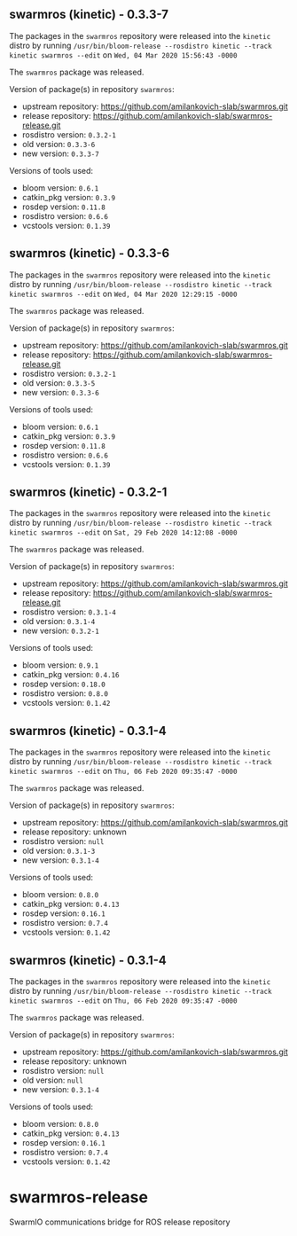 ## swarmros (kinetic) - 0.3.3-7

The packages in the `swarmros` repository were released into the `kinetic` distro by running `/usr/bin/bloom-release --rosdistro kinetic --track kinetic swarmros --edit` on `Wed, 04 Mar 2020 15:56:43 -0000`

The `swarmros` package was released.

Version of package(s) in repository `swarmros`:

- upstream repository: https://github.com/amilankovich-slab/swarmros.git
- release repository: https://github.com/amilankovich-slab/swarmros-release.git
- rosdistro version: `0.3.2-1`
- old version: `0.3.3-6`
- new version: `0.3.3-7`

Versions of tools used:

- bloom version: `0.6.1`
- catkin_pkg version: `0.3.9`
- rosdep version: `0.11.8`
- rosdistro version: `0.6.6`
- vcstools version: `0.1.39`


## swarmros (kinetic) - 0.3.3-6

The packages in the `swarmros` repository were released into the `kinetic` distro by running `/usr/bin/bloom-release --rosdistro kinetic --track kinetic swarmros --edit` on `Wed, 04 Mar 2020 12:29:15 -0000`

The `swarmros` package was released.

Version of package(s) in repository `swarmros`:

- upstream repository: https://github.com/amilankovich-slab/swarmros.git
- release repository: https://github.com/amilankovich-slab/swarmros-release.git
- rosdistro version: `0.3.2-1`
- old version: `0.3.3-5`
- new version: `0.3.3-6`

Versions of tools used:

- bloom version: `0.6.1`
- catkin_pkg version: `0.3.9`
- rosdep version: `0.11.8`
- rosdistro version: `0.6.6`
- vcstools version: `0.1.39`


## swarmros (kinetic) - 0.3.2-1

The packages in the `swarmros` repository were released into the `kinetic` distro by running `/usr/bin/bloom-release --rosdistro kinetic --track kinetic swarmros --edit` on `Sat, 29 Feb 2020 14:12:08 -0000`

The `swarmros` package was released.

Version of package(s) in repository `swarmros`:

- upstream repository: https://github.com/amilankovich-slab/swarmros.git
- release repository: https://github.com/amilankovich-slab/swarmros-release.git
- rosdistro version: `0.3.1-4`
- old version: `0.3.1-4`
- new version: `0.3.2-1`

Versions of tools used:

- bloom version: `0.9.1`
- catkin_pkg version: `0.4.16`
- rosdep version: `0.18.0`
- rosdistro version: `0.8.0`
- vcstools version: `0.1.42`


## swarmros (kinetic) - 0.3.1-4

The packages in the `swarmros` repository were released into the `kinetic` distro by running `/usr/bin/bloom-release --rosdistro kinetic --track kinetic swarmros --edit` on `Thu, 06 Feb 2020 09:35:47 -0000`

The `swarmros` package was released.

Version of package(s) in repository `swarmros`:

- upstream repository: https://github.com/amilankovich-slab/swarmros.git
- release repository: unknown
- rosdistro version: `null`
- old version: `0.3.1-3`
- new version: `0.3.1-4`

Versions of tools used:

- bloom version: `0.8.0`
- catkin_pkg version: `0.4.13`
- rosdep version: `0.16.1`
- rosdistro version: `0.7.4`
- vcstools version: `0.1.42`


## swarmros (kinetic) - 0.3.1-4

The packages in the `swarmros` repository were released into the `kinetic` distro by running `/usr/bin/bloom-release --rosdistro kinetic --track kinetic swarmros --edit` on `Thu, 06 Feb 2020 09:35:47 -0000`

The `swarmros` package was released.

Version of package(s) in repository `swarmros`:

- upstream repository: https://github.com/amilankovich-slab/swarmros.git
- release repository: unknown
- rosdistro version: `null`
- old version: `null`
- new version: `0.3.1-4`

Versions of tools used:

- bloom version: `0.8.0`
- catkin_pkg version: `0.4.13`
- rosdep version: `0.16.1`
- rosdistro version: `0.7.4`
- vcstools version: `0.1.42`


# swarmros-release
SwarmIO communications bridge for ROS release repository
